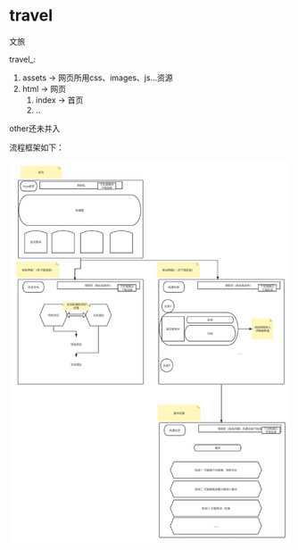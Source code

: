 # travel

文旅

travel_:
1. assets -> 网页所用css、images、js...资源
2. html -> 网页
   1. index -> 首页
   2. ..
   
other还未并入



流程框架如下：

![流程](https://raw.githubusercontent.com/Patrickming/travel/main/assets/process.jpg)
